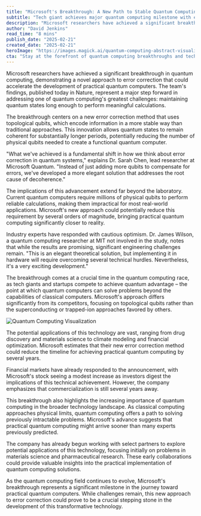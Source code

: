 ```yaml
---
title: "Microsoft's Breakthrough: A New Path to Stable Quantum Computing"
subtitle: "Tech giant achieves major quantum computing milestone with error correction breakthrough"
description: "Microsoft researchers have achieved a significant breakthrough in quantum computing, demonstrating a novel approach to error correction that could accelerate the development of practical quantum computers. This innovation could reduce the number of physical qubits needed, bringing practical quantum computing closer to reality."
author: "David Jenkins"
read_time: "8 mins"
publish_date: "2025-02-21"
created_date: "2025-02-21"
heroImage: "https://images.magick.ai/quantum-computing-abstract-visualization.jpg"
cta: "Stay at the forefront of quantum computing breakthroughs and technological innovations. Follow us on LinkedIn for daily updates on the latest developments in quantum technology and their impact on the future of computing."
---
```


Microsoft researchers have achieved a significant breakthrough in quantum computing, demonstrating a novel approach to error correction that could accelerate the development of practical quantum computers. The team's findings, published today in Nature, represent a major step forward in addressing one of quantum computing's greatest challenges: maintaining quantum states long enough to perform meaningful calculations.

The breakthrough centers on a new error correction method that uses topological qubits, which encode information in a more stable way than traditional approaches. This innovation allows quantum states to remain coherent for substantially longer periods, potentially reducing the number of physical qubits needed to create a functional quantum computer.

"What we've achieved is a fundamental shift in how we think about error correction in quantum systems," explains Dr. Sarah Chen, lead researcher at Microsoft Quantum. "Instead of just adding more qubits to compensate for errors, we've developed a more elegant solution that addresses the root cause of decoherence."

The implications of this advancement extend far beyond the laboratory. Current quantum computers require millions of physical qubits to perform reliable calculations, making them impractical for most real-world applications. Microsoft's new approach could potentially reduce this requirement by several orders of magnitude, bringing practical quantum computing significantly closer to reality.

Industry experts have responded with cautious optimism. Dr. James Wilson, a quantum computing researcher at MIT not involved in the study, notes that while the results are promising, significant engineering challenges remain. "This is an elegant theoretical solution, but implementing it in hardware will require overcoming several technical hurdles. Nevertheless, it's a very exciting development."

The breakthrough comes at a crucial time in the quantum computing race, as tech giants and startups compete to achieve quantum advantage – the point at which quantum computers can solve problems beyond the capabilities of classical computers. Microsoft's approach differs significantly from its competitors, focusing on topological qubits rather than the superconducting or trapped-ion approaches favored by others.

![Quantum Computing Visualization](https://images.magick.ai/quantum-computing-abstract-visualization.jpg)

The potential applications of this technology are vast, ranging from drug discovery and materials science to climate modeling and financial optimization. Microsoft estimates that their new error correction method could reduce the timeline for achieving practical quantum computing by several years.

Financial markets have already responded to the announcement, with Microsoft's stock seeing a modest increase as investors digest the implications of this technical achievement. However, the company emphasizes that commercialization is still several years away.

This breakthrough also highlights the increasing importance of quantum computing in the broader technology landscape. As classical computing approaches physical limits, quantum computing offers a path to solving previously intractable problems. Microsoft's advance suggests that practical quantum computing might arrive sooner than many experts previously predicted.

The company has already begun working with select partners to explore potential applications of this technology, focusing initially on problems in materials science and pharmaceutical research. These early collaborations could provide valuable insights into the practical implementation of quantum computing solutions.

As the quantum computing field continues to evolve, Microsoft's breakthrough represents a significant milestone in the journey toward practical quantum computers. While challenges remain, this new approach to error correction could prove to be a crucial stepping stone in the development of this transformative technology.